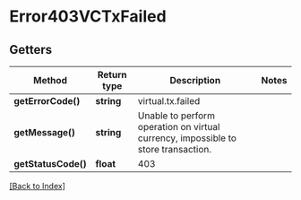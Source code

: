 # Error403VCTxFailed

## Getters

Method | Return type | Description | Notes
------------ | ------------- | ------------- | -------------
**getErrorCode()** | **string** | virtual.tx.failed |
**getMessage()** | **string** | Unable to perform operation on virtual currency, impossible to store transaction. |
**getStatusCode()** | **float** | 403 |

[[Back to Index]](../index.md)
